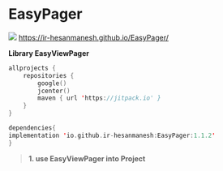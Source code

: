 # EasyPager
[![](https://jitpack.io/v/ir-hesanmanesh/EasyPager.svg)](https://jitpack.io/#ir-hesanmanesh/EasyPager)
https://ir-hesanmanesh.github.io/EasyPager/



**Library EasyViewPager** 




```kotlin
allprojects {
    repositories {
        google()
        jcenter()
        maven { url 'https://jitpack.io' }
    } 
}
```



```kotlin
dependencies{
implementation 'io.github.ir-hesanmanesh:EasyPager:1.1.2'
}
```




> **1.  use EasyViewPager into Project**
